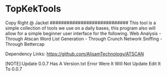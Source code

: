 # TopKekTools
Copy Right @ Jackel 
############################
This tool is a simple collection of tools we use on a daily bases,
this program also will allow for a simple beginner user interface for the following.
    Web Analysis         - Through Atscan 
    Word List Generation - Through Crunch
    Network Sniffing     - Through Bettercap
    

Dependency Links:
https://github.com/AlisamTechnology/ATSCAN

[NOTE]:Update 0.0.7 Has A Version.txt Error Were It Will Not Update Edit It To 0.0.7
